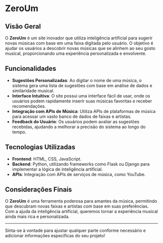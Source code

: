 # ZeroUm

## Visão Geral
O **ZeroUm** é um site inovador que utiliza inteligência artificial para sugerir novas músicas com base em uma faixa digitada pelo usuário. O objetivo é ajudar os usuários a descobrir novas músicas que se alinhem ao seu gosto musical, proporcionando uma experiência personalizada e envolvente.

## Funcionalidades

- **Sugestões Personalizadas**: Ao digitar o nome de uma música, o sistema gera uma lista de sugestões com base em análise de dados e similaridade musical.
- **Interface Intuitiva**: O site possui uma interface fácil de usar, onde os usuários podem rapidamente inserir suas músicas favoritas e receber recomendações.
- **Integração com APIs de Música**: Utiliza APIs de plataformas de música para acessar um vasto banco de dados de faixas e artistas.
- **Feedback do Usuário**: Os usuários podem avaliar as sugestões recebidas, ajudando a melhorar a precisão do sistema ao longo do tempo.

## Tecnologias Utilizadas

- **Frontend**: HTML, CSS, JavaScript.
- **Backend**: Python, utilizando frameworks como Flask ou Django para implementar a lógica de inteligência artificial.
- **APIs**: Integração com APIs de serviços de música, como YouTube.




## Considerações Finais
O **ZeroUm** é uma ferramenta poderosa para amantes da música, permitindo que descubram novas faixas e artistas com base em suas preferências. Com a ajuda da inteligência artificial, queremos tornar a experiência musical ainda mais rica e personalizada.

---

Sinta-se à vontade para ajustar qualquer parte conforme necessário e adicionar informações específicas do seu projeto!
